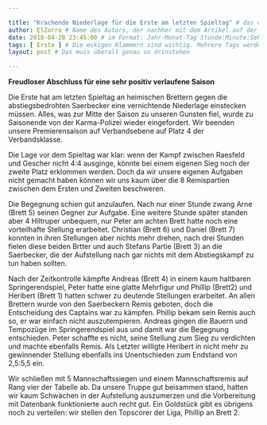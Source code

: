 ```yaml
---

title: "Krachende Niederlage für die Erste am letzten Spieltag" # das wird der Titel der Seite, am besten in Anführungszeichen (z.B. wenn er Sonderzeichen enthält).
author: ElZorro # Name des Autors, der nachher mit dem Artikel auf der Seite angezeigt wird; das ist unabhängig vom github-Benutzernamen
date: 2018-04-28 23:45:00 # im Format: Jahr-Monat-Tag Stunde:Minute:Sekunde, die Uhrzeit ist optional
tags: [ Erste ] # Die eckigen Klammern sind wichtig. Mehrere Tags werden durch Kommas separiert
layout: post # Das muss überall genau so drinstehen

---
```

**Freudloser Abschluss für eine sehr positiv verlaufene Saison**

Die Erste hat am letzten Spieltag an heimischen Brettern gegen die abstiegsbedrohten Saerbecker eine vernichtende Niederlage einstecken müssen. Alles, was zur Mitte der Saison zu unseren Gunsten fiel, wurde zu Saisonende von der Karma-Polizei wieder eingefordert. Wir beenden unsere Premierensaison auf Verbandsebene auf Platz 4 der Verbandsklasse.
<!-- continue -->
Die Lage vor dem Spieltag war klar: wenn der Kampf zwischen Raesfeld und Gescher nicht 4:4 ausginge, könnte bei einem eigenen Sieg noch der zweite Platz erklommen werden. Doch da wir unsere eigenen Aufgaben nicht gemacht haben können wir uns kaum über die 8 Remispartien zwischen dem Ersten und Zweiten beschweren.

Die Begegnung schien gut anzulaufen. Nach nur einer Stunde zwang Arne (Brett 5) seinen Gegner zur Aufgabe. Eine weitere Stunde später standen aber 4 Hiltruper unbequem, nur Peter am achten Brett hatte noch eine vorteilhafte Stellung erarbeitet. Christian (Brett 6) und Daniel (Brett 7) konnten in ihren Stellungen aber nichts mehr drehen, nach drei Stunden fielen diese beiden Brtter und auch Stefans Partie (Brett 3) an die Saerbecker, die der Aufstellung nach gar nichts mit dem Abstiegskampf zu tun haben sollten.

Nach der Zeitkontrolle kämpfte Andreas (Brett 4) in einem kaum haltbaren Springerendspiel, Peter hatte eine glatte Mehrfigur und Phillip (Brett2) und Heribert (Brett 1) hatten schwer zu deutende Stellungen erarbeitet. An allen Brettern wurde von den Saerbeckern Remis geboten, doch die Entscheidung des Captains war zu kämpfen. Phillip bekam sein Remis auch so, er war einfach nicht auszutempieren. Andreas gingen die Bauern und Tempozüge im Springerendspiel aus und damit war die Begegnung entschieden. Peter schaffte es nicht, seine Stellung zum Sieg zu verdichten und machte ebenfalls Remis. Als Letzter willigte Heribert in nicht mehr zu gewinnender Stellung ebenfalls ins Unentschieden zum Endstand von 2,5:5,5 ein.

Wir schließen mit 5 Mannschaftssiegen und einem Mannschaftsremis auf Rang vier der Tabelle ab. Da unsere Truppe gut beisammen stand, hatten wir kaum Schwächen in der Aufstellung auszumerzen und die Vorbereitung mit Datenbank funktionierte auch recht gut. Ein Goldstück gibt es übrigens noch zu verteilen: wir stellen den Topscorer der Liga, Phillip an Brett 2.
